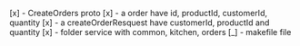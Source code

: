 [x] - CreateOrders proto
[x] - a order have id, productId, customerId, quantity
[x] - a createOrderResquest have customerId, productId and quantity
[x] - folder service with common, kitchen, orders
[_] - makefile file

